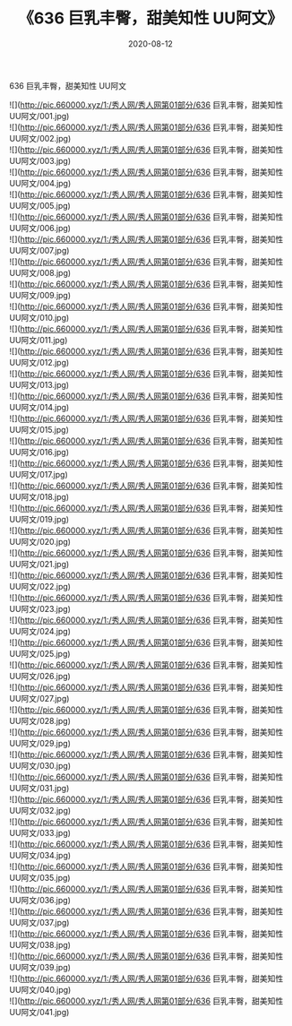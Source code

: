 ﻿---
layout: post
title:  《636 巨乳丰臀，甜美知性 UU阿文》
date:   2020-08-12
img: http://pic.660000.xyz/1:/秀人网/秀人网第01部分/636 巨乳丰臀，甜美知性 UU阿文/000.jpg
categories: [美女, 清纯, 唯美]
---

636 巨乳丰臀，甜美知性 UU阿文

  ![](http://pic.660000.xyz/1:/秀人网/秀人网第01部分/636 巨乳丰臀，甜美知性 UU阿文/001.jpg) <br> ![](http://pic.660000.xyz/1:/秀人网/秀人网第01部分/636 巨乳丰臀，甜美知性 UU阿文/002.jpg) <br> ![](http://pic.660000.xyz/1:/秀人网/秀人网第01部分/636 巨乳丰臀，甜美知性 UU阿文/003.jpg) <br> ![](http://pic.660000.xyz/1:/秀人网/秀人网第01部分/636 巨乳丰臀，甜美知性 UU阿文/004.jpg) <br> ![](http://pic.660000.xyz/1:/秀人网/秀人网第01部分/636 巨乳丰臀，甜美知性 UU阿文/005.jpg) <br> ![](http://pic.660000.xyz/1:/秀人网/秀人网第01部分/636 巨乳丰臀，甜美知性 UU阿文/006.jpg) <br> ![](http://pic.660000.xyz/1:/秀人网/秀人网第01部分/636 巨乳丰臀，甜美知性 UU阿文/007.jpg) <br> ![](http://pic.660000.xyz/1:/秀人网/秀人网第01部分/636 巨乳丰臀，甜美知性 UU阿文/008.jpg) <br> ![](http://pic.660000.xyz/1:/秀人网/秀人网第01部分/636 巨乳丰臀，甜美知性 UU阿文/009.jpg) <br> ![](http://pic.660000.xyz/1:/秀人网/秀人网第01部分/636 巨乳丰臀，甜美知性 UU阿文/010.jpg) <br> ![](http://pic.660000.xyz/1:/秀人网/秀人网第01部分/636 巨乳丰臀，甜美知性 UU阿文/011.jpg) <br> ![](http://pic.660000.xyz/1:/秀人网/秀人网第01部分/636 巨乳丰臀，甜美知性 UU阿文/012.jpg) <br> ![](http://pic.660000.xyz/1:/秀人网/秀人网第01部分/636 巨乳丰臀，甜美知性 UU阿文/013.jpg) <br> ![](http://pic.660000.xyz/1:/秀人网/秀人网第01部分/636 巨乳丰臀，甜美知性 UU阿文/014.jpg) <br> ![](http://pic.660000.xyz/1:/秀人网/秀人网第01部分/636 巨乳丰臀，甜美知性 UU阿文/015.jpg) <br> ![](http://pic.660000.xyz/1:/秀人网/秀人网第01部分/636 巨乳丰臀，甜美知性 UU阿文/016.jpg) <br> ![](http://pic.660000.xyz/1:/秀人网/秀人网第01部分/636 巨乳丰臀，甜美知性 UU阿文/017.jpg) <br> ![](http://pic.660000.xyz/1:/秀人网/秀人网第01部分/636 巨乳丰臀，甜美知性 UU阿文/018.jpg) <br> ![](http://pic.660000.xyz/1:/秀人网/秀人网第01部分/636 巨乳丰臀，甜美知性 UU阿文/019.jpg) <br> ![](http://pic.660000.xyz/1:/秀人网/秀人网第01部分/636 巨乳丰臀，甜美知性 UU阿文/020.jpg) <br> ![](http://pic.660000.xyz/1:/秀人网/秀人网第01部分/636 巨乳丰臀，甜美知性 UU阿文/021.jpg) <br> ![](http://pic.660000.xyz/1:/秀人网/秀人网第01部分/636 巨乳丰臀，甜美知性 UU阿文/022.jpg) <br> ![](http://pic.660000.xyz/1:/秀人网/秀人网第01部分/636 巨乳丰臀，甜美知性 UU阿文/023.jpg) <br> ![](http://pic.660000.xyz/1:/秀人网/秀人网第01部分/636 巨乳丰臀，甜美知性 UU阿文/024.jpg) <br> ![](http://pic.660000.xyz/1:/秀人网/秀人网第01部分/636 巨乳丰臀，甜美知性 UU阿文/025.jpg) <br> ![](http://pic.660000.xyz/1:/秀人网/秀人网第01部分/636 巨乳丰臀，甜美知性 UU阿文/026.jpg) <br> ![](http://pic.660000.xyz/1:/秀人网/秀人网第01部分/636 巨乳丰臀，甜美知性 UU阿文/027.jpg) <br> ![](http://pic.660000.xyz/1:/秀人网/秀人网第01部分/636 巨乳丰臀，甜美知性 UU阿文/028.jpg) <br> ![](http://pic.660000.xyz/1:/秀人网/秀人网第01部分/636 巨乳丰臀，甜美知性 UU阿文/029.jpg) <br> ![](http://pic.660000.xyz/1:/秀人网/秀人网第01部分/636 巨乳丰臀，甜美知性 UU阿文/030.jpg) <br> ![](http://pic.660000.xyz/1:/秀人网/秀人网第01部分/636 巨乳丰臀，甜美知性 UU阿文/031.jpg) <br> ![](http://pic.660000.xyz/1:/秀人网/秀人网第01部分/636 巨乳丰臀，甜美知性 UU阿文/032.jpg) <br> ![](http://pic.660000.xyz/1:/秀人网/秀人网第01部分/636 巨乳丰臀，甜美知性 UU阿文/033.jpg) <br> ![](http://pic.660000.xyz/1:/秀人网/秀人网第01部分/636 巨乳丰臀，甜美知性 UU阿文/034.jpg) <br> ![](http://pic.660000.xyz/1:/秀人网/秀人网第01部分/636 巨乳丰臀，甜美知性 UU阿文/035.jpg) <br> ![](http://pic.660000.xyz/1:/秀人网/秀人网第01部分/636 巨乳丰臀，甜美知性 UU阿文/036.jpg) <br> ![](http://pic.660000.xyz/1:/秀人网/秀人网第01部分/636 巨乳丰臀，甜美知性 UU阿文/037.jpg) <br> ![](http://pic.660000.xyz/1:/秀人网/秀人网第01部分/636 巨乳丰臀，甜美知性 UU阿文/038.jpg) <br> ![](http://pic.660000.xyz/1:/秀人网/秀人网第01部分/636 巨乳丰臀，甜美知性 UU阿文/039.jpg) <br> ![](http://pic.660000.xyz/1:/秀人网/秀人网第01部分/636 巨乳丰臀，甜美知性 UU阿文/040.jpg) <br> ![](http://pic.660000.xyz/1:/秀人网/秀人网第01部分/636 巨乳丰臀，甜美知性 UU阿文/041.jpg) <br>